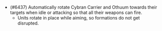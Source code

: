 - (#6437) Automatically rotate Cybran Carrier and Othuum towards their targets when idle or attacking so that all their weapons can fire.
  - Units rotate in place while aiming, so formations do not get disrupted.
